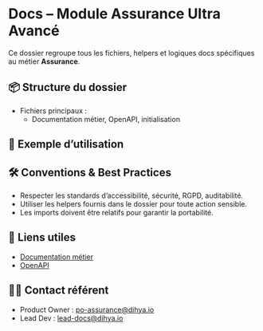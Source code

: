 # Docs – Module Assurance Ultra Avancé

Ce dossier regroupe tous les fichiers, helpers et logiques docs spécifiques au métier **Assurance**.

## 📦 Structure du dossier
- Fichiers principaux :
  - Documentation métier, OpenAPI, initialisation


## 🚀 Exemple d’utilisation


## 🛠️ Conventions & Best Practices
- Respecter les standards d’accessibilité, sécurité, RGPD, auditabilité.
- Utiliser les helpers fournis dans le dossier pour toute action sensible.
- Les imports doivent être relatifs pour garantir la portabilité.

## 🔗 Liens utiles
- [Documentation métier](../../docs/DOC.md)
- [OpenAPI](../../docs/openapi.yaml)

## 👩‍💻 Contact référent
- Product Owner : po-assurance@dihya.io
- Lead Dev : lead-docs@dihya.io